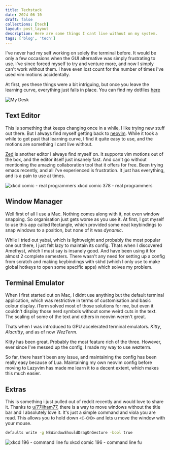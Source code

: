 ```yaml
---
title: Techstack
date: 2024-06-10
draft: false
collections: [tech]
layout: post_layout
description: Here are some things I cant live without on my system.
tags: ['blog', 'tech']
---
```


I've never had my self working on solely the terminal before. It would be only a few occasions when the GUI alternative was simply frustrating to use. I've since forced myself to try and venture more, and now I simply can't work without them. I have even lost count for the number of times i've used vim motions accidentally.

At first, yes these things were a bit intriguing, but once you leave the learning curve, everything just falls in place. You can find my dotfiles [here](https://github.com/bwaklog/dots)

![My Desk](https://i.imgur.com/miFjoRG.jpg)

## Text Editor

This is something that keeps changing once in a while, I like trying new stuff out there. But I always find myself getting back to [neovim](https://neovim.io/). While it took a while to get past that learning curve, I find it quite easy to use, and the motions are something I cant live without.

[Zed](https://zed.dev) is another editor I always find myself on. It supports vim motions out of the box, and the editor itself just insanely fast. And can't go without mentioning the amazing collaboration tool that it offers for free. Been trying emacs recently, and all i've experienced is frustration. It just has everything, and is a pain to use at times.

![xkcd comic - real programmers](https://imgs.xkcd.com/comics/real_programmers.png)
xkcd comic 378 - real programmers

## Window Manager

Well first of all I use a Mac. Nothing comes along with it, not even window snapping. So organisation just gets worse as you use it. At first, I got myself to use this app called Rectangle, which provided some neat keybindings to snap windows to a position, but none of it was *dynamic*.

While I tried out yabai, which is lightweight and probably the most popular one out there, I just felt lazy to maintain its config. Thats when I discovered Amethyst, which I must say is insanely good. And have been using it for almost 2 complete semesters. There wasn't any need for setting up a config from scratch and making keybindings with skhd (which I only use to make global hotkeys to open some specific apps) which solves my problem.

## Terminal Emulator

When I first started out on Mac, I didnt use anything but the default terminal application, which was restrictive in terms of customisation and basic colour display. iTerm solved most of those solutions for me, but even it couldn't display those nerd symbols without some weird cuts in the text. The scaling of some of the text and others in neovim weren't great.

Thats when I was introduced to GPU accelerated terminal emulators. *Kitty*, *Alacritty*, and as of now *WezTerm*.

Kitty has been great. Probably the most feature rich of the three. However, ever since I've messed up the config, I made my way to use wezterm.

So far, there hasn't been any issue, and maintaining the config has been really easy because of Lua. Maintaining my own neovim config before moving to Lazyvim has made me learn it to a decent extent, which makes this much easier.

## Extras

This is something i just pulled out of reddit recently and would love to share it. Thanks to [u/77ilham77](https://reddit.com/u/77ilham77), there is a way to move windows without the title bar and I absolutely love it. It's just a simple command and viola you are read. This allows you to hold down `<C-CMD>` and lets u move the window with your mouse.

```bash
defaults write -g NSWindowShouldDragOnGesture -bool true
```

![xkcd 196 - command line fu](https://imgs.xkcd.com/comics/command_line_fu.png)
xkcd comic 196 - command line fu

